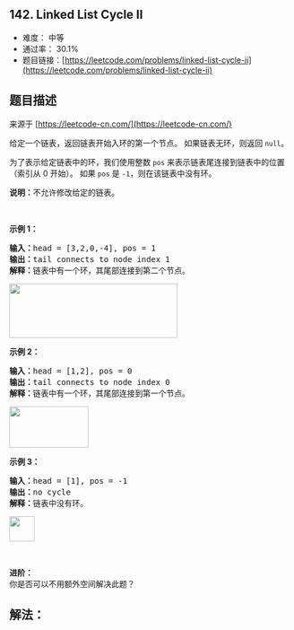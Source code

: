 ## 142. Linked List Cycle II

- 难度： 中等
- 通过率： 30.1%
- 题目链接：[https://leetcode.com/problems/linked-list-cycle-ii](https://leetcode.com/problems/linked-list-cycle-ii)


## 题目描述

来源于 [https://leetcode-cn.com/](https://leetcode-cn.com/)

<p>给定一个链表，返回链表开始入环的第一个节点。&nbsp;如果链表无环，则返回&nbsp;<code>null</code>。</p>

<p>为了表示给定链表中的环，我们使用整数 <code>pos</code> 来表示链表尾连接到链表中的位置（索引从 0 开始）。 如果 <code>pos</code> 是 <code>-1</code>，则在该链表中没有环。</p>

<p><strong>说明：</strong>不允许修改给定的链表。</p>

<p>&nbsp;</p>

<p><strong>示例 1：</strong></p>

<pre><strong>输入：</strong>head = [3,2,0,-4], pos = 1
<strong>输出：</strong>tail connects to node index 1
<strong>解释：</strong>链表中有一个环，其尾部连接到第二个节点。
</pre>

<p><img alt="" src="https://assets.leetcode-cn.com/aliyun-lc-upload/uploads/2018/12/07/circularlinkedlist.png" style="height: 97px; width: 300px;"></p>

<p><strong>示例&nbsp;2：</strong></p>

<pre><strong>输入：</strong>head = [1,2], pos = 0
<strong>输出：</strong>tail connects to node index 0
<strong>解释：</strong>链表中有一个环，其尾部连接到第一个节点。
</pre>

<p><img alt="" src="https://assets.leetcode-cn.com/aliyun-lc-upload/uploads/2018/12/07/circularlinkedlist_test2.png" style="height: 74px; width: 141px;"></p>

<p><strong>示例 3：</strong></p>

<pre><strong>输入：</strong>head = [1], pos = -1
<strong>输出：</strong>no cycle
<strong>解释：</strong>链表中没有环。
</pre>

<p><img alt="" src="https://assets.leetcode-cn.com/aliyun-lc-upload/uploads/2018/12/07/circularlinkedlist_test3.png" style="height: 45px; width: 45px;"></p>

<p>&nbsp;</p>

<p><strong>进阶：</strong><br>
你是否可以不用额外空间解决此题？</p>


## 解法：